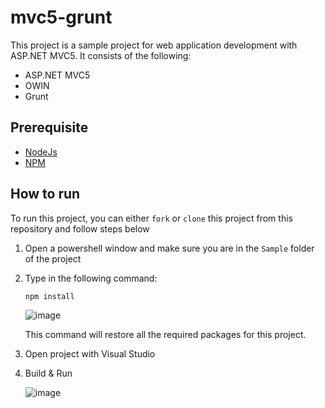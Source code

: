 # mvc5-grunt

This project is a sample project for web application development with ASP.NET MVC5.
It consists of the following:
- ASP.NET MVC5
- OWIN
- Grunt

## Prerequisite
- [NodeJs](https://nodejs.org/en/download/)
- [NPM](https://docs.npmjs.com/getting-started/installing-node)

## How to run
To run this project, you can either `fork` or `clone` this project from this repository and follow steps below

1. Open a powershell window and make sure you are in the `Sample` folder of the project
2. Type in the following command: 
    ```powershell
    npm install
    ```
    ![image](https://cloud.githubusercontent.com/assets/9193983/22563178/1a677a20-e9b2-11e6-8711-4a02d1ad6355.png)

    This command will restore all the required packages for this project.
3. Open project with Visual Studio
4. Build & Run
    
    ![image](https://cloud.githubusercontent.com/assets/9193983/22563681/3a4c24c4-e9b4-11e6-8d32-8fc19c74c289.png)
